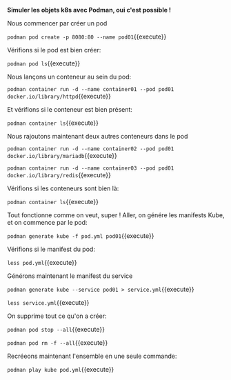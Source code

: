 
**Simuler les objets k8s avec Podman, oui c'est possible !**

Nous commencer par créer un pod

`podman pod create -p 8080:80 --name pod01`{{execute}}

Vérifions si le pod est bien créer: 

`podman pod ls`{{execute}}

Nous lançons un conteneur au sein du pod: 

`podman container run -d --name container01 --pod pod01 docker.io/library/httpd`{{execute}}

Et vérifions si le conteneur est bien présent: 

`podman container ls`{{execute}}

Nous rajoutons maintenant deux autres conteneurs dans le pod

`podman container run -d --name container02 --pod pod01 docker.io/library/mariadb`{{execute}}

`podman container run -d --name container03 --pod pod01 docker.io/library/redis`{{execute}}

Vérifions si les conteneurs sont bien là: 

`podman container ls`{{execute}}

Tout fonctionne comme on veut, super ! Aller, on génére les manifests Kube, et on commence par le pod:

`podman generate kube -f pod.yml pod01`{{execute}}

Vérifions si le manifest du pod: 

`less pod.yml`{{execute}}

Générons maintenant le manifest du service

` podman generate kube --service pod01 > service.yml `{{execute}}

`less service.yml`{{execute}}

On supprime tout ce qu'on a créer: 

`podman pod stop --all`{{execute}}

`podman pod rm -f --all`{{execute}}

Recréeons maintenant l'ensemble en une seule commande: 

`podman play kube pod.yml`{{execute}}